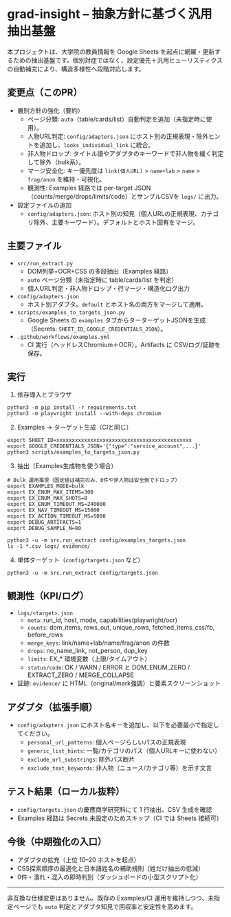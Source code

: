 # grad-insight – 抽象方針に基づく汎用抽出基盤

本プロジェクトは、大学院の教員情報を Google Sheets を起点に網羅・更新するための抽出基盤です。個別対症ではなく、設定優先＋汎用ヒューリスティクスの自動補完により、構造多様性へ段階対応します。

## 変更点（このPR）
- 層別方針の強化（要約）
  - ページ分類: `auto`（table/cards/list）自動判定を追加（未指定時に使用）。
  - 人物URL判定: `config/adapters.json` にホスト別の正規表現・除外ヒントを追加し、`looks_individual_link` に統合。
  - 非人物ドロップ: タイトル語やアダプタのキーワードで非人物を緩く判定して除外（bulk系）。
  - マージ安全化: キー優先度は `link(個人URL)` > `name+lab` > `name` > `frag/anon` を維持・可視化。
  - 観測性: Examples 経路では per-target JSON（counts/merge/drops/limits/code）とサンプルCSVを `logs/` に出力。
- 設定ファイルの追加
  - `config/adapters.json`: ホスト別の知見（個人URLの正規表現、カテゴリ除外、主要キーワード）。デフォルトとホスト固有をマージ。

## 主要ファイル
- `src/run_extract.py`
  - DOM列挙+OCR+CSS の多段抽出（Examples 経路）
  - `auto` ページ分類（未指定時に table/cards/list を判定）
  - 個人URL判定・非人物ドロップ・行マージ・構造化ログ出力
- `config/adapters.json`
  - ホスト別アダプタ。`default` とホスト名の両方をマージして適用。
- `scripts/examples_to_targets_json.py`
  - Google Sheets の `examples` タブからターターゲットJSONを生成（Secrets: `SHEET_ID`, `GOOGLE_CREDENTIALS_JSON`）。
- `.github/workflows/examples.yml`
  - CI 実行（ヘッドレスChromium＋OCR）。Artifacts に CSV/ログ/証跡を保存。

## 実行
1) 依存導入とブラウザ
```
python3 -m pip install -r requirements.txt
python3 -m playwright install --with-deps chromium
```

2) Examples → ターゲット生成（CIと同じ）
```
export SHEET_ID=xxxxxxxxxxxxxxxxxxxxxxxxxxxxxxxxxxxxxxxxxxxx
export GOOGLE_CREDENTIALS_JSON='{"type":"service_account",...}'
python3 scripts/examples_to_targets_json.py
```

3) 抽出（Examples生成物を使う場合）
```
# Bulk 運用推奨（固定値は補完のみ、0件や非人物は安全側でドロップ）
export EXAMPLES_MODE=bulk
export EX_ENUM_MAX_ITEMS=300
export EX_ENUM_MAX_SHOTS=8
export EX_ENUM_TIMEOUT_MS=240000
export EX_NAV_TIMEOUT_MS=15000
export EX_ACTION_TIMEOUT_MS=5000
export DEBUG_ARTIFACTS=1
export DEBUG_SAMPLE_N=80

python3 -u -m src.run_extract config/examples_targets.json
ls -1 *.csv logs/ evidence/
```

4) 単体ターゲット（`config/targets.json` など）
```
python3 -u -m src.run_extract config/targets.json
```

## 観測性（KPI/ログ）
- `logs/<target>.json`
  - `meta`: run_id, host, mode, capabilities(playwright/ocr)
  - `counts`: dom_items, rows_out, unique_rows, fetched_items_css/fb, before_rows
  - `merge_keys`: link/name+lab/name/frag/anon の件数
  - `drops`: no_name_link, not_person, dup_key
  - `limits`: EX_* 環境変数（上限/タイムアウト）
  - `status/code`: OK / WARN / ERROR と DOM_ENUM_ZERO / EXTRACT_ZERO / MERGE_COLLAPSE
- 証跡: `evidence/` に HTML（original/mark強調）と要素スクリーンショット

## アダプタ（拡張手順）
- `config/adapters.json` にホスト名キーを追加し、以下を必要最小で指定してください。
  - `personal_url_patterns`: 個人ページらしいパスの正規表現
  - `generic_list_hints`: 一覧/カテゴリのパス（個人URLキーに使わない）
  - `exclude_url_substrings`: 除外パス断片
  - `exclude_text_keywords`: 非人物（ニュース/カテゴリ等）を示す文言

## テスト結果（ローカル抜粋）
- `config/targets.json` の慶應商学研究科にて 1 行抽出、CSV 生成を確認
- Examples 経路は Secrets 未設定のためスキップ（CI では Sheets 接続可）

## 今後（中期強化の入口）
- アダプタの拡充（上位 10–20 ホストを起点）
- CSS探索順序の最適化と日本語姓名の補助規則（姓だけ抽出の低減）
- 0件・潰れ・混入の即時判別（ダッシュボードの小型スクリプト化）

---
非互換な仕様変更はありません。既存の Examples/CI 運用を維持しつつ、未指定ページでも `auto` 判定とアダプタ知見で回収率と安定性を高めます。

